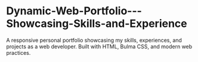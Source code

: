 # Dynamic-Web-Portfolio---Showcasing-Skills-and-Experience
A responsive personal portfolio showcasing my skills, experiences, and projects as a web developer. Built with HTML, Bulma CSS, and modern web practices.
